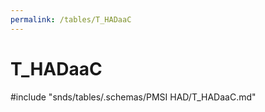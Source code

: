 ```yaml
---
permalink: /tables/T_HADaaC
---
```

# T\_HADaaC
<!-- SPDX-License-Identifier: MPL-2.0 -->

<!-- ATTENTION : Ne pas supprimer ou modifier la ligne ci-dessous -->
#include "snds/tables/.schemas/PMSI HAD/T_HADaaC.md"
<!-- ATTENTION : Ne pas supprimer ou modifier la ligne ci-dessus -->
